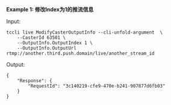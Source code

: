**Example 1: 修改Index为1的推流信息**



Input: 

```
tccli live ModifyCasterOutputInfo --cli-unfold-argument  \
    --CasterId 63501 \
    --OutputInfo.OutputIndex 1 \
    --OutputInfo.OutputUrl rtmp://another.third.push.domain/live/another_stream_id
```

Output: 
```
{
    "Response": {
        "RequestId": "3c140219-cfe9-470e-b241-907877d6fb03"
    }
}
```

